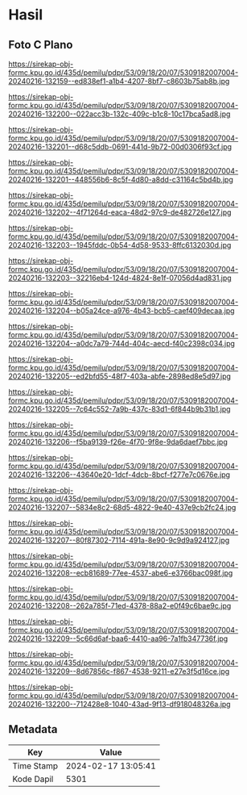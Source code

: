 # Hasil

## Foto C Plano

https://sirekap-obj-formc.kpu.go.id/435d/pemilu/pdpr/53/09/18/20/07/5309182007004-20240216-132159--ed838ef1-a1b4-4207-8bf7-c8603b75ab8b.jpg

https://sirekap-obj-formc.kpu.go.id/435d/pemilu/pdpr/53/09/18/20/07/5309182007004-20240216-132200--022acc3b-132c-409c-b1c8-10c17bca5ad8.jpg

https://sirekap-obj-formc.kpu.go.id/435d/pemilu/pdpr/53/09/18/20/07/5309182007004-20240216-132201--d68c5ddb-0691-441d-9b72-00d0306f93cf.jpg

https://sirekap-obj-formc.kpu.go.id/435d/pemilu/pdpr/53/09/18/20/07/5309182007004-20240216-132201--448556b6-8c5f-4d80-a8dd-c31164c5bd4b.jpg

https://sirekap-obj-formc.kpu.go.id/435d/pemilu/pdpr/53/09/18/20/07/5309182007004-20240216-132202--4f71264d-eaca-48d2-97c9-de482726e127.jpg

https://sirekap-obj-formc.kpu.go.id/435d/pemilu/pdpr/53/09/18/20/07/5309182007004-20240216-132203--1945fddc-0b54-4d58-9533-8ffc6132030d.jpg

https://sirekap-obj-formc.kpu.go.id/435d/pemilu/pdpr/53/09/18/20/07/5309182007004-20240216-132203--32216eb4-124d-4824-8e1f-07056d4ad831.jpg

https://sirekap-obj-formc.kpu.go.id/435d/pemilu/pdpr/53/09/18/20/07/5309182007004-20240216-132204--b05a24ce-a976-4b43-bcb5-caef409decaa.jpg

https://sirekap-obj-formc.kpu.go.id/435d/pemilu/pdpr/53/09/18/20/07/5309182007004-20240216-132204--a0dc7a79-744d-404c-aecd-f40c2398c034.jpg

https://sirekap-obj-formc.kpu.go.id/435d/pemilu/pdpr/53/09/18/20/07/5309182007004-20240216-132205--ed2bfd55-48f7-403a-abfe-2898ed8e5d97.jpg

https://sirekap-obj-formc.kpu.go.id/435d/pemilu/pdpr/53/09/18/20/07/5309182007004-20240216-132205--7c64c552-7a9b-437c-83d1-6f844b9b31b1.jpg

https://sirekap-obj-formc.kpu.go.id/435d/pemilu/pdpr/53/09/18/20/07/5309182007004-20240216-132206--f5ba9139-f26e-4f70-9f8e-9da6daef7bbc.jpg

https://sirekap-obj-formc.kpu.go.id/435d/pemilu/pdpr/53/09/18/20/07/5309182007004-20240216-132206--43640e20-1dcf-4dcb-8bcf-f277e7c0676e.jpg

https://sirekap-obj-formc.kpu.go.id/435d/pemilu/pdpr/53/09/18/20/07/5309182007004-20240216-132207--5834e8c2-68d5-4822-9e40-437e9cb2fc24.jpg

https://sirekap-obj-formc.kpu.go.id/435d/pemilu/pdpr/53/09/18/20/07/5309182007004-20240216-132207--80f87302-7114-491a-8e90-9c9d9a924127.jpg

https://sirekap-obj-formc.kpu.go.id/435d/pemilu/pdpr/53/09/18/20/07/5309182007004-20240216-132208--ecb81689-77ee-4537-abe6-e3766bac098f.jpg

https://sirekap-obj-formc.kpu.go.id/435d/pemilu/pdpr/53/09/18/20/07/5309182007004-20240216-132208--262a785f-71ed-4378-88a2-e0f49c6bae9c.jpg

https://sirekap-obj-formc.kpu.go.id/435d/pemilu/pdpr/53/09/18/20/07/5309182007004-20240216-132209--5c66d6af-baa6-4410-aa96-7a1fb347736f.jpg

https://sirekap-obj-formc.kpu.go.id/435d/pemilu/pdpr/53/09/18/20/07/5309182007004-20240216-132209--8d67856c-f867-4538-9211-e27e3f5d16ce.jpg

https://sirekap-obj-formc.kpu.go.id/435d/pemilu/pdpr/53/09/18/20/07/5309182007004-20240216-132200--712428e8-1040-43ad-9f13-df918048326a.jpg


## Metadata

| Key        | Value               |
| ---------- | ------------------- |
| Time Stamp | 2024-02-17 13:05:41 |
| Kode Dapil | 5301                |



